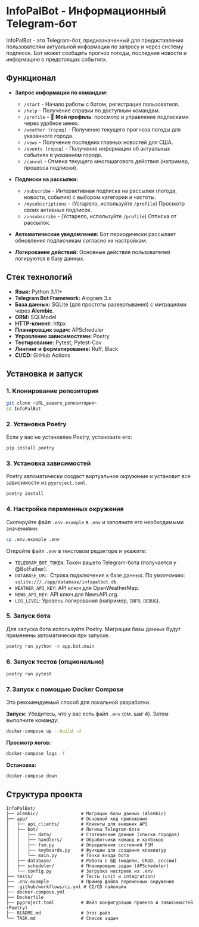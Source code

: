# InfoPalBot - Информационный Telegram-бот

InfoPalBot - это Telegram-бот, предназначенный для предоставления пользователям актуальной информации по запросу и через систему подписок. Бот может сообщать прогноз погоды, последние новости и информацию о предстоящих событиях.

## Функционал

*   **Запрос информации по командам:**
    *   `/start` - Начало работы с ботом, регистрация пользователя.
    *   `/help` - Получение справки по доступным командам.
    *   `/profile` - 👤 **Мой профиль**: просмотр и управление подписками через удобное меню.
    *   `/weather [город]` - Получение текущего прогноза погоды для указанного города.
    *   `/news` - Получение последних главных новостей для США.
    *   `/events [город]` - Получение информации об актуальных событиях в указанном городе.
    *   `/cancel` - Отмена текущего многошагового действия (например, процесса подписки).

*   **Подписки на рассылки:**
    *   `/subscribe` - Интерактивная подписка на рассылки (погода, новости, события) с выбором категории и частоты.
    *   `/mysubscriptions` - (Устарело, используйте `/profile`) Просмотр своих активных подписок.
    *   `/unsubscribe` - (Устарело, используйте `/profile`) Отписка от рассылок.

*   **Автоматические уведомления:** Бот периодически рассылает обновления подписчикам согласно их настройкам.
*   **Логирование действий:** Основные действия пользователей логируются в базу данных.

## Стек технологий

*   **Язык:** Python 3.11+
*   **Telegram Bot Framework:** Aiogram 3.x
*   **База данных:** SQLite (для простоты развертывания) с миграциями через **Alembic**.
*   **ORM:** SQLModel
*   **HTTP-клиент:** httpx
*   **Планировщик задач:** APScheduler
*   **Управление зависимостями:** Poetry
*   **Тестирование:** Pytest, Pytest-Cov
*   **Линтинг и форматирование:** Ruff, Black
*   **CI/CD:** GitHub Actions

## Установка и запуск

### 1. Клонирование репозитория

```bash
git clone <URL_вашего_репозитория>
cd InfoPalBot
```

### 2. Установка Poetry

Если у вас не установлен Poetry, установите его:
```bash
pip install poetry
```

### 3. Установка зависимостей

Poetry автоматически создаст виртуальное окружение и установит все зависимости из `pyproject.toml`.

```bash
poetry install
```

### 4. Настройка переменных окружения

Скопируйте файл `.env.example` в `.env` и заполните его необходимыми значениями:

```bash
cp .env.example .env
```

Откройте файл `.env` в текстовом редакторе и укажите:

*   `TELEGRAM_BOT_TOKEN`: Токен вашего Telegram-бота (получается у @BotFather).
*   `DATABASE_URL`: Строка подключения к базе данных. По умолчанию: `sqlite:///./app/database/infopalbot.db`.
*   `WEATHER_API_KEY`: API ключ для OpenWeatherMap.
*   `NEWS_API_KEY`: API ключ для NewsAPI.org.
*   `LOG_LEVEL`: Уровень логирования (например, `INFO`, `DEBUG`).

### 5. Запуск бота

Для запуска бота используйте Poetry. Миграции базы данных будут применены автоматически при запуске.

```bash
poetry run python -m app.bot.main
```

### 6. Запуск тестов (опционально)

```bash
poetry run pytest
```

### 7. Запуск с помощью Docker Compose

Это рекомендуемый способ для локальной разработки.

**Запуск:**
Убедитесь, что у вас есть файл `.env` (см. шаг 4). Затем выполните команду:
```bash
docker-compose up --build -d
```

**Просмотр логов:**
```bash
docker-compose logs -f
```

**Остановка:**
```bash
docker-compose down
```

## Структура проекта

```
InfoPalBot/
├── alembic/                # Миграции базы данных (Alembic)
├── app/                    # Основной код приложения
│   ├── api_clients/        # Клиенты для внешних API
│   ├── bot/                # Логика Telegram-бота
│   │   ├── data/           # Статические данные (списки городов)
│   │   ├── handlers/       # Обработчики команд и колбэков
│   │   ├── fsm.py          # Определения состояний FSM
│   │   ├── keyboards.py    # Функции для создания клавиатур
│   │   └── main.py         # Точка входа бота
│   ├── database/           # Работа с БД (модели, CRUD, сессии)
│   ├── scheduler/          # Планировщик задач (APScheduler)
│   └── config.py           # Загрузка настроек из .env
├── tests/                  # Тесты (unit и integration)
├── .env.example            # Пример файла переменных окружения
├── .github/workflows/ci.yml # CI/CD пайплайн
├── docker-compose.yml
├── Dockerfile
├── pyproject.toml          # Файл конфигурации проекта и зависимостей (Poetry)
├── README.md               # Этот файл
└── TASK.md                 # Список задач
```
```